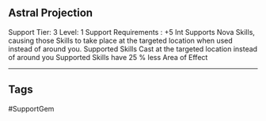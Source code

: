 ## Astral Projection
Support
Tier: 3
Level: 1
Support Requirements : +5 Int
Supports Nova Skills, causing those Skills to take place at the targeted location when used instead of around you.
Supported Skills Cast at the targeted location instead of around you
Supported Skills have 25 % less Area of Effect

---
## Tags
#SupportGem
